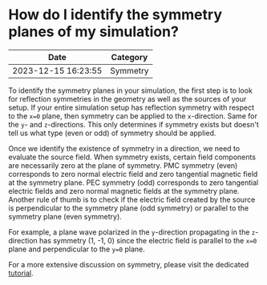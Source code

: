 # How do I identify the symmetry planes of my simulation?

| Date       | Category    |
|------------|-------------|
| 2023-12-15 16:23:55 | Symmetry |


To identify the symmetry planes in your simulation, the first step is to look for reflection symmetries in the geometry as well as the sources of your setup. If your entire simulation setup has reflection symmetry with respect to the `x=0` plane, then symmetry can be applied to the `x`-direction. Same for the `y`- and `z`-directions. This only determines if symmetry exists but doesn't tell us what type (even or odd) of symmetry should be applied.

Once we identify the existence of symmetry in a direction, we need to evaluate the source field. When symmetry exists, certain field components are necessarily zero at the plane of symmetry. PMC symmetry (even) corresponds to zero normal electric field and zero tangential magnetic field at the symmetry plane. PEC symmetry (odd) corresponds to zero tangential electric fields and zero normal magnetic fields at the symmetry plane. Another rule of thumb is to check if the electric field created by the source is perpendicular to the symmetry plane (odd symmetry) or parallel to the symmetry plane (even symmetry).

For example, a plane wave polarized in the `y`-direction propagating in the `z`-direction has symmetry (1, -1, 0) since the electric field is parallel to the `x=0` plane and perpendicular to the `y=0` plane.

For a more extensive discussion on symmetry, please visit the dedicated [tutorial](https://www.flexcompute.com/tidy3d/examples/notebooks/Symmetry/).